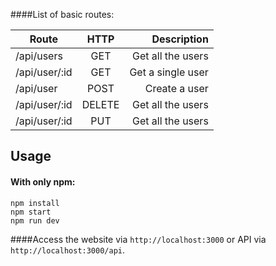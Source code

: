 ####List of basic routes:

| Route          | HTTP   | Description  |
| ----------     |:------:|-------------:|
| /api/users     | GET     | Get all the users |
| /api/user/:id  | GET     | Get a single user |
| /api/user      | POST    | Create a user |
| /api/user/:id  | DELETE  | Get all the users |
| /api/user/:id  | PUT     | Get all the users |

## Usage
#### With only npm:

```
npm install
npm start
npm run dev
```
####Access the website via ```http://localhost:3000``` or API via ```http://localhost:3000/api```.
